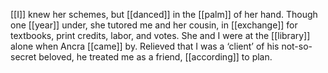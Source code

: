 [[I]] knew her schemes, but [[danced]] in the [[palm]] of her hand. Though one [[year]] under, she tutored me and her cousin, in [[exchange]] for textbooks, print credits, labor, and votes. She and I were at the [[library]] alone when Ancra [[came]] by. Relieved that I was a ‘client’ of his not-so-secret beloved, he treated me as a friend, [[according]] to plan.